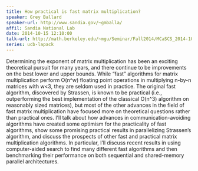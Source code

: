```yaml
---
title: How practical is fast matrix multiplication?
speaker: Grey Ballard
speaker-url: http://www.sandia.gov/~gmballa/
affil: Sandia National Lab
date: 2014-10-15 12:10:00
talk-url: http://math.berkeley.edu/~mgu/Seminar/Fall2014/MCaSCS_2014-10-15.pdf
series: ucb-lapack
---
```


Determining the exponent of matrix multiplication has been an exciting
theoretical pursuit for many years, and there continue to be improvements on
the best lower and upper bounds.  While “fast” algorithms for matrix
multiplication perform O(n^w) floating point operations in multiplying n-by-n
matrices with w<3, they are seldom used in practice.  The original fast
algorithm, discovered by Strassen, is known to be practical (i.e.,
outperforming the best implementation of the classical O(n^3) algorithm on
reasonably sized matrices), but most of the other advances in the field of fast
matrix multiplication have focused more on theoretical questions rather than
practical ones.  I’ll talk about how advances in communication-avoiding
algorithms have created some optimism for the practicality of fast algorithms,
show some promising practical results in parallelizing Strassen’s algorithm,
and discuss the prospects of other fast and practical matrix multiplication
algorithms.  In particular, I’ll discuss recent results in using computer-aided
search to find many different fast algorithms and then benchmarking their
performance on both sequential and shared-memory parallel architectures.
